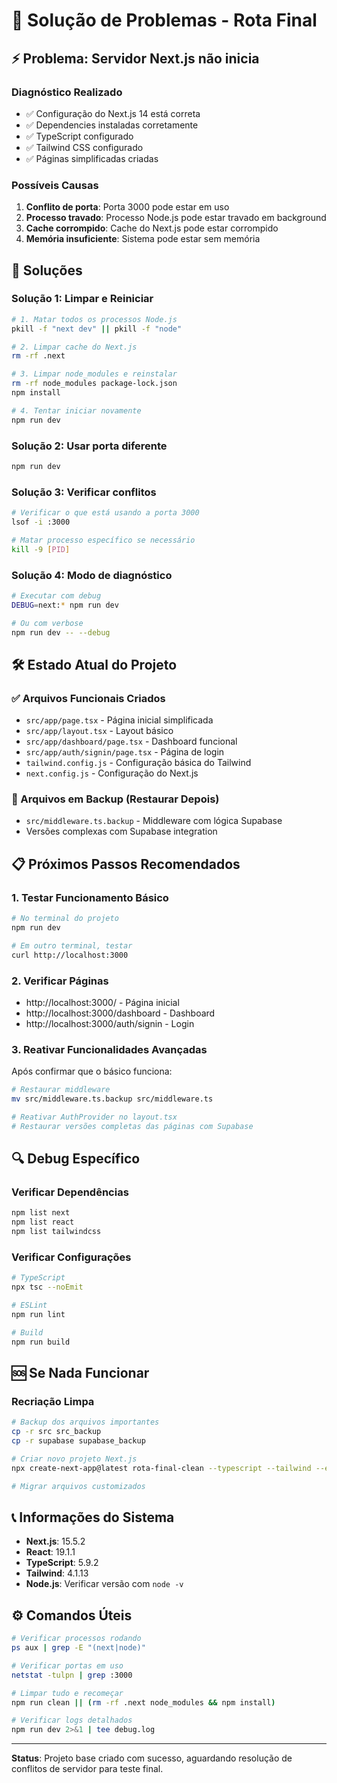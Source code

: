 # 🔧 Solução de Problemas - Rota Final

## ⚡ Problema: Servidor Next.js não inicia

### Diagnóstico Realizado
- ✅ Configuração do Next.js 14 está correta
- ✅ Dependencies instaladas corretamente
- ✅ TypeScript configurado
- ✅ Tailwind CSS configurado
- ✅ Páginas simplificadas criadas

### Possíveis Causas
1. **Conflito de porta**: Porta 3000 pode estar em uso
2. **Processo travado**: Processo Node.js pode estar travado em background
3. **Cache corrompido**: Cache do Next.js pode estar corrompido
4. **Memória insuficiente**: Sistema pode estar sem memória

## 🚀 Soluções

### Solução 1: Limpar e Reiniciar
```bash
# 1. Matar todos os processos Node.js
pkill -f "next dev" || pkill -f "node"

# 2. Limpar cache do Next.js
rm -rf .next

# 3. Limpar node_modules e reinstalar
rm -rf node_modules package-lock.json
npm install

# 4. Tentar iniciar novamente
npm run dev
```

### Solução 2: Usar porta diferente
```bash
npm run dev
```

### Solução 3: Verificar conflitos
```bash
# Verificar o que está usando a porta 3000
lsof -i :3000

# Matar processo específico se necessário
kill -9 [PID]
```

### Solução 4: Modo de diagnóstico
```bash
# Executar com debug
DEBUG=next:* npm run dev

# Ou com verbose
npm run dev -- --debug
```

## 🛠️ Estado Atual do Projeto

### ✅ Arquivos Funcionais Criados
- `src/app/page.tsx` - Página inicial simplificada
- `src/app/layout.tsx` - Layout básico
- `src/app/dashboard/page.tsx` - Dashboard funcional
- `src/app/auth/signin/page.tsx` - Página de login
- `tailwind.config.js` - Configuração básica do Tailwind
- `next.config.js` - Configuração do Next.js

### 🔄 Arquivos em Backup (Restaurar Depois)
- `src/middleware.ts.backup` - Middleware com lógica Supabase
- Versões complexas com Supabase integration

## 📋 Próximos Passos Recomendados

### 1. Testar Funcionamento Básico
```bash
# No terminal do projeto
npm run dev

# Em outro terminal, testar
curl http://localhost:3000
```

### 2. Verificar Páginas
- http://localhost:3000/ - Página inicial
- http://localhost:3000/dashboard - Dashboard
- http://localhost:3000/auth/signin - Login

### 3. Reativar Funcionalidades Avançadas
Após confirmar que o básico funciona:

```bash
# Restaurar middleware
mv src/middleware.ts.backup src/middleware.ts

# Reativar AuthProvider no layout.tsx
# Restaurar versões completas das páginas com Supabase
```

## 🔍 Debug Específico

### Verificar Dependências
```bash
npm list next
npm list react
npm list tailwindcss
```

### Verificar Configurações
```bash
# TypeScript
npx tsc --noEmit

# ESLint
npm run lint

# Build
npm run build
```

## 🆘 Se Nada Funcionar

### Recriação Limpa
```bash
# Backup dos arquivos importantes
cp -r src src_backup
cp -r supabase supabase_backup

# Criar novo projeto Next.js
npx create-next-app@latest rota-final-clean --typescript --tailwind --eslint --app --src-dir

# Migrar arquivos customizados
```

## 📞 Informações do Sistema
- **Next.js**: 15.5.2
- **React**: 19.1.1
- **TypeScript**: 5.9.2
- **Tailwind**: 4.1.13
- **Node.js**: Verificar versão com `node -v`

## ⚙️ Comandos Úteis

```bash
# Verificar processos rodando
ps aux | grep -E "(next|node)"

# Verificar portas em uso
netstat -tulpn | grep :3000

# Limpar tudo e recomeçar
npm run clean || (rm -rf .next node_modules && npm install)

# Verificar logs detalhados
npm run dev 2>&1 | tee debug.log
```

---

**Status**: Projeto base criado com sucesso, aguardando resolução de conflitos de servidor para teste final.